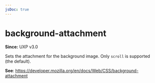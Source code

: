 ```yaml
---
jsDoc: true
---
```

# background-attachment

**Since:**  UXP v3.0

Sets the attachment for the background image. Only `scroll` is supported (the default).

**See**: https://developer.mozilla.org/en/docs/Web/CSS/background-attachment
